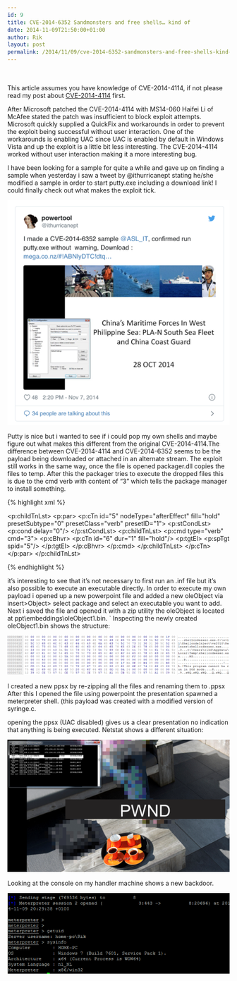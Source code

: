```yaml
---
id: 9
title: CVE-2014-6352 Sandmonsters and free shells… kind of
date: 2014-11-09T21:50:00+01:00
author: Rik
layout: post
permalink: /2014/11/09/cve-2014-6352-sandmonsters-and-free-shells-kind-of/
---
```


<br><br>
This article assumes you have knowledge of CVE-2014-4114, if not please read my post about <a href="/2014/10/14/cve-2014-4114-sandmonsters-and-free-shells/">CVE-2014-4114</a> first.

After Microsoft patched the CVE-2014-4114 with MS14-060 Haifei Li of McAfee stated the patch was insufficient to block exploit attempts. Microsoft quickly supplied a QuickFix and workarounds in order to prevent the exploit being successful without user interaction. One of the workarounds is enabling UAC since UAC is enabled by default in Windows Vista and up the exploit is a little bit less interesting. The CVE-2014-4114 worked without user interaction making it a more interesting bug.

I have been looking for a sample for quite a while and gave up on finding a sample when yesterday i saw a tweet by @ithurricanept stating he/she modified a sample in order to start putty.exe including a download link! I could finally check out what makes the exploit tick.

<img src="/images/kind01.png" width="600">

Putty is nice but i wanted to see if i could pop my own shells and maybe figure out what makes this different from the original CVE-2014-4114.The difference between CVE-2014-4114 and CVE-2014-6352 seems to be the payload being downloaded or attached in an alternate stream. The exploit still works in the same way, once the file is opened packager.dll copies the files to temp. After this the packager tries to execute the dropped files this is due to the cmd verb with content of “3” which tells the package manager to install something.

{% highlight xml %}

<p:childTnLst>
    <p:par>
        <p:cTn id="5" nodeType="afterEffect" fill="hold" presetSubtype="0" presetClass="verb" presetID="1">
            <p:stCondLst>
                <p:cond delay="0"/>
            </p:stCondLst>
            <p:childTnLst>
                <p:cmd type="verb" cmd="3">
                    <p:cBhvr>
                        <p:cTn id="6" dur="1" fill="hold"/>
                        <p:tgtEl>
                        <p:spTgt spid="5"/>
                        </p:tgtEl>
                    </p:cBhvr>
                </p:cmd>
            </p:childTnLst>
        </p:cTn>
    </p:par>
</p:childTnLst>

{% endhighlight %}

it’s interesting to see that it’s not necessary to first run an .inf file but it’s also possible to execute an executable directly. In order to execute my own payload i opened up a new powerpoint file and added a new oleObject via insert>Object> select package and select an executable you want to add. Next i saved the file and opened it with a zip utility the oleObject is located at ppt\embeddings\oleObject1.bin.
`
Inspecting the newly created oleObject1.bin shows the structure:

<img src="/images/kind02.png" width="600">



I created a new ppsx by re-zipping all the files and renaming them to .ppsx After this I opened the file using powerpoint the presentation spawned a meterpreter shell. (this payload was created with a modified version of syringe.c.

opening the ppsx (UAC disabled) gives us a clear presentation no indication that anything is being executed. Netstat shows a different situation:

<img src="/images/kind03.png" width="600">


Looking at the console on my handler machine shows a new backdoor.

<img src="/images/kind04.png" width="600">
